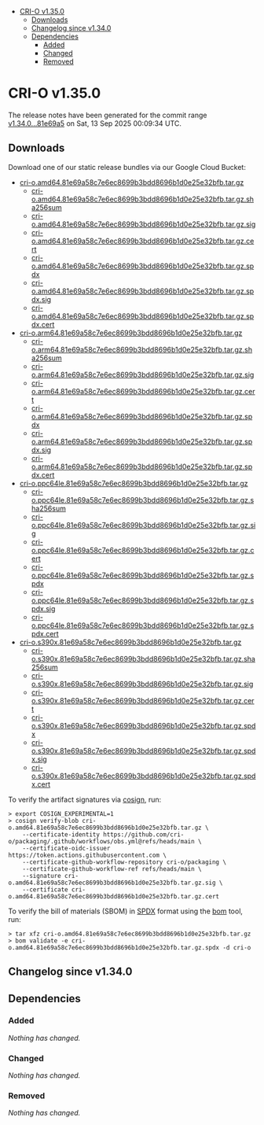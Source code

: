 - [CRI-O v1.35.0](#cri-o-v1350)
  - [Downloads](#downloads)
  - [Changelog since v1.34.0](#changelog-since-v1340)
  - [Dependencies](#dependencies)
    - [Added](#added)
    - [Changed](#changed)
    - [Removed](#removed)

# CRI-O v1.35.0

The release notes have been generated for the commit range
[v1.34.0...81e69a5](https://github.com/cri-o/cri-o/compare/v1.34.0...v1.35.0) on Sat, 13 Sep 2025 00:09:34 UTC.

## Downloads

Download one of our static release bundles via our Google Cloud Bucket:

- [cri-o.amd64.81e69a58c7e6ec8699b3bdd8696b1d0e25e32bfb.tar.gz](https://storage.googleapis.com/cri-o/artifacts/cri-o.amd64.81e69a58c7e6ec8699b3bdd8696b1d0e25e32bfb.tar.gz)
  - [cri-o.amd64.81e69a58c7e6ec8699b3bdd8696b1d0e25e32bfb.tar.gz.sha256sum](https://storage.googleapis.com/cri-o/artifacts/cri-o.amd64.81e69a58c7e6ec8699b3bdd8696b1d0e25e32bfb.tar.gz.sha256sum)
  - [cri-o.amd64.81e69a58c7e6ec8699b3bdd8696b1d0e25e32bfb.tar.gz.sig](https://storage.googleapis.com/cri-o/artifacts/cri-o.amd64.81e69a58c7e6ec8699b3bdd8696b1d0e25e32bfb.tar.gz.sig)
  - [cri-o.amd64.81e69a58c7e6ec8699b3bdd8696b1d0e25e32bfb.tar.gz.cert](https://storage.googleapis.com/cri-o/artifacts/cri-o.amd64.81e69a58c7e6ec8699b3bdd8696b1d0e25e32bfb.tar.gz.cert)
  - [cri-o.amd64.81e69a58c7e6ec8699b3bdd8696b1d0e25e32bfb.tar.gz.spdx](https://storage.googleapis.com/cri-o/artifacts/cri-o.amd64.81e69a58c7e6ec8699b3bdd8696b1d0e25e32bfb.tar.gz.spdx)
  - [cri-o.amd64.81e69a58c7e6ec8699b3bdd8696b1d0e25e32bfb.tar.gz.spdx.sig](https://storage.googleapis.com/cri-o/artifacts/cri-o.amd64.81e69a58c7e6ec8699b3bdd8696b1d0e25e32bfb.tar.gz.spdx.sig)
  - [cri-o.amd64.81e69a58c7e6ec8699b3bdd8696b1d0e25e32bfb.tar.gz.spdx.cert](https://storage.googleapis.com/cri-o/artifacts/cri-o.amd64.81e69a58c7e6ec8699b3bdd8696b1d0e25e32bfb.tar.gz.spdx.cert)
- [cri-o.arm64.81e69a58c7e6ec8699b3bdd8696b1d0e25e32bfb.tar.gz](https://storage.googleapis.com/cri-o/artifacts/cri-o.arm64.81e69a58c7e6ec8699b3bdd8696b1d0e25e32bfb.tar.gz)
  - [cri-o.arm64.81e69a58c7e6ec8699b3bdd8696b1d0e25e32bfb.tar.gz.sha256sum](https://storage.googleapis.com/cri-o/artifacts/cri-o.arm64.81e69a58c7e6ec8699b3bdd8696b1d0e25e32bfb.tar.gz.sha256sum)
  - [cri-o.arm64.81e69a58c7e6ec8699b3bdd8696b1d0e25e32bfb.tar.gz.sig](https://storage.googleapis.com/cri-o/artifacts/cri-o.arm64.81e69a58c7e6ec8699b3bdd8696b1d0e25e32bfb.tar.gz.sig)
  - [cri-o.arm64.81e69a58c7e6ec8699b3bdd8696b1d0e25e32bfb.tar.gz.cert](https://storage.googleapis.com/cri-o/artifacts/cri-o.arm64.81e69a58c7e6ec8699b3bdd8696b1d0e25e32bfb.tar.gz.cert)
  - [cri-o.arm64.81e69a58c7e6ec8699b3bdd8696b1d0e25e32bfb.tar.gz.spdx](https://storage.googleapis.com/cri-o/artifacts/cri-o.arm64.81e69a58c7e6ec8699b3bdd8696b1d0e25e32bfb.tar.gz.spdx)
  - [cri-o.arm64.81e69a58c7e6ec8699b3bdd8696b1d0e25e32bfb.tar.gz.spdx.sig](https://storage.googleapis.com/cri-o/artifacts/cri-o.arm64.81e69a58c7e6ec8699b3bdd8696b1d0e25e32bfb.tar.gz.spdx.sig)
  - [cri-o.arm64.81e69a58c7e6ec8699b3bdd8696b1d0e25e32bfb.tar.gz.spdx.cert](https://storage.googleapis.com/cri-o/artifacts/cri-o.arm64.81e69a58c7e6ec8699b3bdd8696b1d0e25e32bfb.tar.gz.spdx.cert)
- [cri-o.ppc64le.81e69a58c7e6ec8699b3bdd8696b1d0e25e32bfb.tar.gz](https://storage.googleapis.com/cri-o/artifacts/cri-o.ppc64le.81e69a58c7e6ec8699b3bdd8696b1d0e25e32bfb.tar.gz)
  - [cri-o.ppc64le.81e69a58c7e6ec8699b3bdd8696b1d0e25e32bfb.tar.gz.sha256sum](https://storage.googleapis.com/cri-o/artifacts/cri-o.ppc64le.81e69a58c7e6ec8699b3bdd8696b1d0e25e32bfb.tar.gz.sha256sum)
  - [cri-o.ppc64le.81e69a58c7e6ec8699b3bdd8696b1d0e25e32bfb.tar.gz.sig](https://storage.googleapis.com/cri-o/artifacts/cri-o.ppc64le.81e69a58c7e6ec8699b3bdd8696b1d0e25e32bfb.tar.gz.sig)
  - [cri-o.ppc64le.81e69a58c7e6ec8699b3bdd8696b1d0e25e32bfb.tar.gz.cert](https://storage.googleapis.com/cri-o/artifacts/cri-o.ppc64le.81e69a58c7e6ec8699b3bdd8696b1d0e25e32bfb.tar.gz.cert)
  - [cri-o.ppc64le.81e69a58c7e6ec8699b3bdd8696b1d0e25e32bfb.tar.gz.spdx](https://storage.googleapis.com/cri-o/artifacts/cri-o.ppc64le.81e69a58c7e6ec8699b3bdd8696b1d0e25e32bfb.tar.gz.spdx)
  - [cri-o.ppc64le.81e69a58c7e6ec8699b3bdd8696b1d0e25e32bfb.tar.gz.spdx.sig](https://storage.googleapis.com/cri-o/artifacts/cri-o.ppc64le.81e69a58c7e6ec8699b3bdd8696b1d0e25e32bfb.tar.gz.spdx.sig)
  - [cri-o.ppc64le.81e69a58c7e6ec8699b3bdd8696b1d0e25e32bfb.tar.gz.spdx.cert](https://storage.googleapis.com/cri-o/artifacts/cri-o.ppc64le.81e69a58c7e6ec8699b3bdd8696b1d0e25e32bfb.tar.gz.spdx.cert)
- [cri-o.s390x.81e69a58c7e6ec8699b3bdd8696b1d0e25e32bfb.tar.gz](https://storage.googleapis.com/cri-o/artifacts/cri-o.s390x.81e69a58c7e6ec8699b3bdd8696b1d0e25e32bfb.tar.gz)
  - [cri-o.s390x.81e69a58c7e6ec8699b3bdd8696b1d0e25e32bfb.tar.gz.sha256sum](https://storage.googleapis.com/cri-o/artifacts/cri-o.s390x.81e69a58c7e6ec8699b3bdd8696b1d0e25e32bfb.tar.gz.sha256sum)
  - [cri-o.s390x.81e69a58c7e6ec8699b3bdd8696b1d0e25e32bfb.tar.gz.sig](https://storage.googleapis.com/cri-o/artifacts/cri-o.s390x.81e69a58c7e6ec8699b3bdd8696b1d0e25e32bfb.tar.gz.sig)
  - [cri-o.s390x.81e69a58c7e6ec8699b3bdd8696b1d0e25e32bfb.tar.gz.cert](https://storage.googleapis.com/cri-o/artifacts/cri-o.s390x.81e69a58c7e6ec8699b3bdd8696b1d0e25e32bfb.tar.gz.cert)
  - [cri-o.s390x.81e69a58c7e6ec8699b3bdd8696b1d0e25e32bfb.tar.gz.spdx](https://storage.googleapis.com/cri-o/artifacts/cri-o.s390x.81e69a58c7e6ec8699b3bdd8696b1d0e25e32bfb.tar.gz.spdx)
  - [cri-o.s390x.81e69a58c7e6ec8699b3bdd8696b1d0e25e32bfb.tar.gz.spdx.sig](https://storage.googleapis.com/cri-o/artifacts/cri-o.s390x.81e69a58c7e6ec8699b3bdd8696b1d0e25e32bfb.tar.gz.spdx.sig)
  - [cri-o.s390x.81e69a58c7e6ec8699b3bdd8696b1d0e25e32bfb.tar.gz.spdx.cert](https://storage.googleapis.com/cri-o/artifacts/cri-o.s390x.81e69a58c7e6ec8699b3bdd8696b1d0e25e32bfb.tar.gz.spdx.cert)

To verify the artifact signatures via [cosign](https://github.com/sigstore/cosign), run:

```console
> export COSIGN_EXPERIMENTAL=1
> cosign verify-blob cri-o.amd64.81e69a58c7e6ec8699b3bdd8696b1d0e25e32bfb.tar.gz \
    --certificate-identity https://github.com/cri-o/packaging/.github/workflows/obs.yml@refs/heads/main \
    --certificate-oidc-issuer https://token.actions.githubusercontent.com \
    --certificate-github-workflow-repository cri-o/packaging \
    --certificate-github-workflow-ref refs/heads/main \
    --signature cri-o.amd64.81e69a58c7e6ec8699b3bdd8696b1d0e25e32bfb.tar.gz.sig \
    --certificate cri-o.amd64.81e69a58c7e6ec8699b3bdd8696b1d0e25e32bfb.tar.gz.cert
```

To verify the bill of materials (SBOM) in [SPDX](https://spdx.org) format using the [bom](https://sigs.k8s.io/bom) tool, run:

```console
> tar xfz cri-o.amd64.81e69a58c7e6ec8699b3bdd8696b1d0e25e32bfb.tar.gz
> bom validate -e cri-o.amd64.81e69a58c7e6ec8699b3bdd8696b1d0e25e32bfb.tar.gz.spdx -d cri-o
```

## Changelog since v1.34.0

## Dependencies

### Added
_Nothing has changed._

### Changed
_Nothing has changed._

### Removed
_Nothing has changed._
